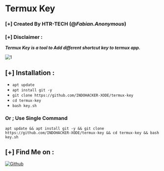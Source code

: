 # Termux Key
### [+] Created By HTR-TECH (@***Fabian.Anonymous***)
### [+] Disclaimer :
***Termux Key is a tool to Add different shortcut key to termux app.***

<img src="https://i.ibb.co/MVRyVpp/Termux-Key.jpg" alt="1" border="0">

## [+] Installation :

* ```apt update```
* ```apt install git -y```
* ```git clone https://github.com/INDOHACKER-XODE/termux-key```
* ```cd termux-key```
* ```bash key.sh```

### Or ; Use Single Command
```
apt update && apt install git -y && git clone https://github.com/INDOHACKER-XODE/termux-key && cd termux-key && bash key.sh
```

## [+] Find Me on :

[![Github](https://img.shields.io/badge/Github-FABIAN--Anonymous-red?style=for-the-badge&logo=github)](https://github.com/INDOHACKER-XODE)

